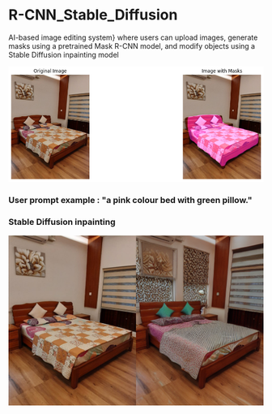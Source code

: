 # R-CNN_Stable_Diffusion
AI-based image editing system} where users can upload images, generate masks using a pretrained Mask R-CNN model, and modify objects using a Stable Diffusion inpainting model

![](image_with_mask.png)

### User prompt example : "a pink colour bed with green pillow."

### Stable Diffusion inpainting

![](demo_result_rcnn_stable.png)
